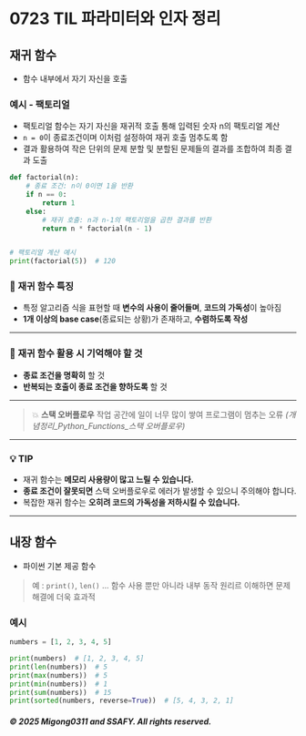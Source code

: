 # 0723 TIL 파라미터와 인자 정리

## 재귀 함수

- 함수 내부에서 자기 자신을 호출

### 예시 - 팩토리얼

- 팩토리얼 함수는 자기 자신을 재귀적 호출 통해 입력된 숫자 n의 팩토리얼 계산
- `n = 0`이 종료조건이며 이처럼 설정하여 재귀 호출 멈추도록 함
- 결과 활용하여 작은 단위의 문제 분할 및 분할된 문제들의 결과를 조합하여 최종 결과 도출

```py
def factorial(n):
    # 종료 조건: n이 0이면 1을 반환
    if n == 0:
        return 1
    else:
        # 재귀 호출: n과 n-1의 팩토리얼을 곱한 결과를 반환
        return n * factorial(n - 1)


# 팩토리얼 계산 예시
print(factorial(5))  # 120

```


### 🔁 재귀 함수 특징

* 특정 알고리즘 식을 표현할 때 **변수의 사용이 줄어들며**, **코드의 가독성**이 높아짐
* **1개 이상의 base case**(종료되는 상황)가 존재하고, **수렴하도록 작성**

---

### 🧠 재귀 함수 활용 시 기억해야 할 것

* **종료 조건을 명확히** 할 것
* **반복되는 호출이 종료 조건을 향하도록** 할 것

---

> 💥 **스택 오버플로우**
> 작업 공간에 일이 너무 많이 쌓여 프로그램이 멈추는 오류
> *(개념정리\_Python\_Functions\_스택 오버플로우)*

---

### 💡 TIP

* 재귀 함수는 **메모리 사용량이 많고 느릴 수 있습니다.**
* **종료 조건이 잘못되면** 스택 오버플로우로 에러가 발생할 수 있으니 주의해야 합니다.
* 복잡한 재귀 함수는 **오히려 코드의 가독성을 저하시킬 수 있습니다.**

---

## 내장 함수

- 파이썬 기본 제공 함수
> 예 : `print()`, `len()` ...
> 함수 사용 뿐만 아니라 내부 동작 원리르 이해하면 문제해결에 더욱 효과적

### 예시

```py
numbers = [1, 2, 3, 4, 5]

print(numbers)  # [1, 2, 3, 4, 5]
print(len(numbers))  # 5
print(max(numbers))  # 5
print(min(numbers))  # 1
print(sum(numbers))  # 15
print(sorted(numbers, reverse=True))  # [5, 4, 3, 2, 1]

```

##### © 2025 Migong0311 and SSAFY. All rights reserved.
